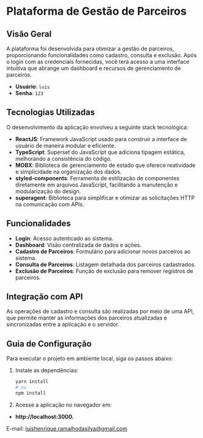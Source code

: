 # Plataforma de Gestão de Parceiros

## Visão Geral

A plataforma foi desenvolvida para otimizar a gestão de parceiros, proporcionando funcionalidades como cadastro, consulta e exclusão. Após o login com as credenciais fornecidas, você terá acesso a uma interface intuitiva que abrange um dashboard e recursos de gerenciamento de parceiros.

- **Usuário**: `luis`
- **Senha**: `123`

## Tecnologias Utilizadas

O desenvolvimento da aplicação envolveu a seguinte stack tecnológica:

- **ReactJS**: Framework JavaScript usado para construir a interface de usuário de maneira modular e eficiente.
- **TypeScript**: Superset do JavaScript que adiciona tipagem estática, melhorando a consistência do código.
- **MOBX**: Biblioteca de gerenciamento de estado que oferece reatividade e simplicidade na organização dos dados.
- **styled-components**: Ferramenta de estilização de componentes diretamente em arquivos JavaScript, facilitando a manutenção e modularização do design.
- **superagent**: Biblioteca para simplificar e otimizar as solicitações HTTP na comunicação com APIs.

## Funcionalidades

- **Login**: Acesso autenticado ao sistema.
- **Dashboard**: Visão centralizada de dados e ações.
- **Cadastro de Parceiros**: Formulário para adicionar novos parceiros ao sistema.
- **Consulta de Parceiros**: Listagem detalhada dos parceiros cadastrados.
- **Exclusão de Parceiros**: Função de exclusão para remover registros de parceiros.

## Integração com API

As operações de cadastro e consulta são realizadas por meio de uma API, que permite manter as informações dos parceiros atualizadas e sincronizadas entre a aplicação e o servidor.

## Guia de Configuração

Para executar o projeto em ambiente local, siga os passos abaixo:

1. Instale as dependências:

   ```bash
   yarn install
   # ou
   npm install

   ```

2. Acesse a aplicação no navegador em:

- **http://localhost:3000.**

E-mail: luishenrique.ramalhodasilva@gmail.com
